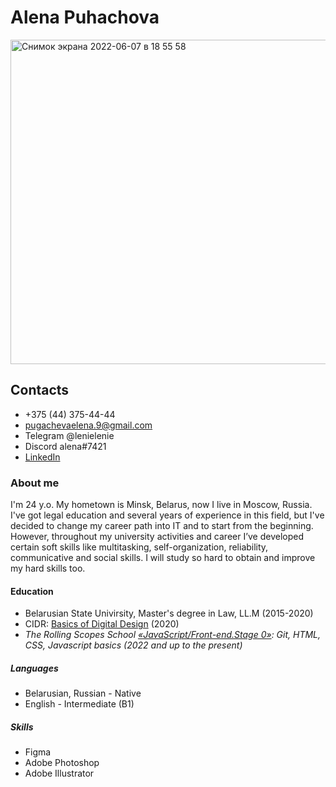 # Alena Puhachova
<img width="519" alt="Снимок экрана 2022-06-07 в 18 55 58" src="https://user-images.githubusercontent.com/106675265/172426954-1e883076-db71-4221-9a8f-500217d763d1.png">

## Contacts
* +375 (44) 375-44-44
* pugachevaelena.9@gmail.com
* Telegram @lenielenie
* Discord alena#7421
* [LinkedIn](https://www.linkedin.com/in/alena-pugacheva-958286153/)

### About me
I'm 24 y.o. My hometown is Minsk, Belarus, now I live in Moscow, Russia. I've got legal education and several years of experience in this field, but I've decided to change my career path into IT and to start from the beginning. However, throughout my university activities and career I’ve developed certain soft skills like multitasking, self-organization, reliability, communicative and social skills. I will study so hard to obtain and improve my hard skills too.

#### Education
+ Belarusian State Univirsity, Master's degree in Law, LL.M (2015-2020)
+ CIDR: [Basics of Digital Design](https://cidr.design/digital-design/) (2020)
+ _The Rolling Scopes School [«JavaScript/Front-end.Stage 0»](https://rs.school/js-stage0/): Git, HTML, CSS, Javascript basics (2022 and up to the present)_

##### Languages
+ Belarusian, Russian - Native
+ English - Intermediate (B1)

##### Skills
+ Figma
+ Adobe Photoshop
+ Adobe Illustrator

